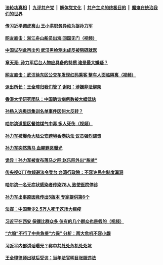 

####  [法轮功真相](../../../../basic/blob/master/README.md?t=04241001) &nbsp;|&nbsp; [九评共产党](../../../../9ping.md/blob/master/README.md?t=04241001) &nbsp;|&nbsp; [解体党文化](../../../../jtdwh.md/blob/master/README.md?t=04241001)  &nbsp;|&nbsp; [共产主义的终极目的](../../../../gczydzjmd.md/blob/master/README.md?t=04241001) &nbsp;|&nbsp; [魔鬼在统治我们的世界](../../../../mgztzwmdsj.md/blob/master/README.md?t=04241001) 

#### [传习近平调虎离山 王小洪职务异动为捉孙力军](../pages/soh5/370627.md?t=04241001) 
#### [网友直击：浙江舟山船员出海  回国无门（视频）](../pages/soh5/370597.md?t=04241001) 
#### [中国试剂盒再出包 武汉男检测未成反被阻碍就医](../pages/soh5/370612.md?t=04241001) 
#### [章天亮: 孙力军后台人物应具备的特质 谁是最大嫌疑？](../pages/soh5/370558.md?t=04241001) 
#### [网友直击：武汉徐东区公交车发现红码乘客  整车人面临隔离（视频）](../pages/soh5/370459.md?t=04241001) 
#### [派出所长：王全璋归我们管了 谢阳：涉嫌非法绑架](../pages/soh5/370462.md?t=04241001) 
#### [香港大学研究团队：中国确诊病例数被大幅低估](../pages/soh5/370453.md?t=04241001) 
#### [孙杨入选奥运集训名单事件因何大反转？](../pages/soh5/370456.md?t=04241001) 
#### [哈尔滨道里区餐馆煤气中毒  多人死伤（视频）](../pages/soh5/370441.md?t=04241001) 
#### [孙力军被爆命大陆公安跨境香港执法 议员强烈谴责](../pages/soh5/370438.md?t=04241001) 
#### [孙力军突然落马  血腥罪恶曝光](../pages/soh5/370420.md?t=04241001) 
#### [诡异！孙力军被宣布落马之际 赵乐际外出“脱贫”](../pages/soh5/370411.md?t=04241001) 
#### [传央视OTT欲规避法令登台 台湾行政院：不容许民主制度漏洞](../pages/soh5/370342.md?t=04241001) 
#### [哈尔滨一名无症状感染者传染78人  致使医院停诊](../pages/soh5/370348.md?t=04241001) 
#### [孙力军出事原因竟传出5版本 专家提供第6个](../pages/soh5/370333.md?t=04241001) 
#### [法媒：中国至少2.5万人死于这场大瘟疫](../pages/soh5/370309.md?t=04241001) 
#### [习近平在西安  保镖比群众多  仅有的几个群众也是假的（视频）](../pages/soh5/370282.md?t=04241001) 
#### [ “六稳”不行了中共急提“六保” 分析：两大危机不容小觑](../pages/soh5/370276.md?t=04241001) 
#### [习近平内部讲话曝光？称中共处处危机处处坑](../pages/soh5/370285.md?t=04241001) 
#### [王全璋律师出狱后受访：当年法官明目张胆违法](../pages/soh5/370267.md?t=04241001) 
